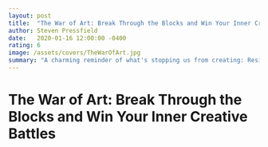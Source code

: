```yaml
---
layout: post
title:  "The War of Art: Break Through the Blocks and Win Your Inner Creative Battles"
author: Steven Pressfield
date:   2020-01-16 12:00:00 -0400
rating: 6
image: /assets/covers/TheWarOfArt.jpg
summary: "A charming reminder of what's stopping us from creating: Resistance. The voice holding us back from starting work by casting doubt, fear, or convincing you it's easier to stay an extra hour in bed, or drink beer on the couch and binge watch. Despite the relatable theme, the brevity and mound of fluff outweigh the substance. Recommend only if you need a quick pickup to get going on making something meaningful."
---
```


# The War of Art: Break Through the Blocks and Win Your Inner Creative Battles


